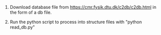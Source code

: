 1. Download database file from https://cmr.fysik.dtu.dk/c2db/c2db.html in the form of a db file.

2. Run the python script to process into structure files with "python read_db.py"